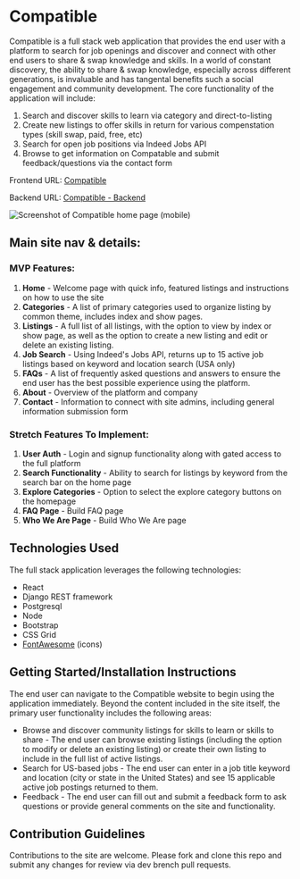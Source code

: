 # Compatible

Compatible is a full stack web application that provides the end user with a platform to search for job openings and discover and connect with other end users to share & swap knowledge and skills. In a world of constant discovery, the ability to share & swap knowledge, especially across different generations, is invaluable and has tangental benefits such a social engagement and community development. The core functionality of the application will include:

1. Search and discover skills to learn via category and direct-to-listing
2. Create new listings to offer skills in return for various compenstation types (skill swap, paid, free, etc)
3. Search for open job positions via Indeed Jobs API
4. Browse to get information on Compatable and submit feedback/questions via the contact form

Frontend URL: [Compatible](https://delicate-bunny-a4e853.netlify.app/)

Backend URL: [Compatible - Backend](https://compatible-backend.onrender.com/api)

![Screenshot of Compatible home page (mobile)](https://i.imgur.com/iN1fe8e.png)

## Main site nav & details:


### MVP Features:
1. **Home** - Welcome page with quick info, featured listings and instructions on how to use the site
2. **Categories** - A list of primary categories used to organize listing by common theme, includes index and show pages.
3. **Listings** - A full list of all listings, with the option to view by index or show page, as well as the option to create a new listing and edit or delete an existing listing.
4. **Job Search** - Using Indeed's Jobs API, returns up to 15 active job listings based on keyword and location search (USA only)
5. **FAQs** - A list of frequently asked questions and answers to ensure the end user has the best possible experience using the platform.
6. **About** - Overview of the platform and company
7. **Contact** - Information to connect with site admins, including general information submission form

### Stretch Features To Implement:
1. **User Auth** - Login and signup functionality along with gated access to the full platform
2. **Search Functionality** - Ability to search for listings by keyword from the search bar on the home page
3. **Explore Categories** - Option to select the explore category buttons on the homepage
4. **FAQ Page** - Build FAQ page
5. **Who We Are Page** - Build Who We Are page

## Technologies Used

The full stack application leverages the following technologies:

* React
* Django REST framework
* Postgresql
* Node
* Bootstrap
* CSS Grid
* [FontAwesome](https://fontawesome.com/) (icons)

## Getting Started/Installation Instructions

The end user can navigate to the Compatible website to begin using the application immediately. Beyond the content included in the site itself, the primary user functionality includes the following areas:

* Browse and discover community listings for skills to learn or skills to share - The end user can browse existing listings (including the option to modify or delete an existing listing) or create their own listing to include in the full list of active listings.
* Search for US-based jobs - The end user can enter in a job title keyword and location (city or state in the United States) and see 15 applicable active job postings returned to them.
* Feedback - The end user can fill out and submit a feedback form to ask questions or provide general comments on the site and functionality.

## Contribution Guidelines

Contributions to the site are welcome. Please fork and clone this repo and submit any changes for review via dev brench pull requests.